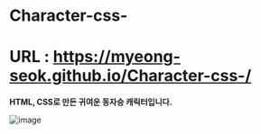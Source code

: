 # Character-css-

# URL : https://myeong-seok.github.io/Character-css-/

**HTML, CSS로 만든 귀여운 동자승 캐릭터입니다.**

![image](https://user-images.githubusercontent.com/68632605/164397080-81b95689-81c7-40ad-a244-f2aa8eb84ea6.png)
